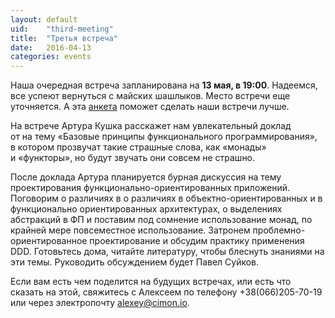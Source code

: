 ```yaml
---
layout: default
uid:    "third-meeting"
title:  "Третья встреча"
date:   2016-04-13
categories: events
---
```

Наша очередная встреча запланирована на&nbsp;**13&nbsp;мая, в&nbsp;19:00**. Надеемся, все успеют вернуться с&nbsp;майских шашлыков. Место встречи еще уточняется. А&nbsp;эта [анкета](http://goo.gl/forms/t4F7hcI5lx) поможет сделать наши встречи лучше.

На&nbsp;встрече Артура Кушка расскажет нам увлекательный доклад от&nbsp;на&nbsp;тему &laquo;Базовые принципы функционального программирования&raquo;, в&nbsp;котором прозвучат такие страшные слова, как &laquo;монады&raquo; и&nbsp;&laquo;функторы&raquo;, но&nbsp;будут звучать они совсем не&nbsp;страшно.

После доклада Артура планируется бурная дискуссия на тему проектирования функционально-ориентированных приложений. Поговорим о различиях в о различиях в объектно-ориентированных и в функционально ориентированных архитектурах, о выделениях абстракций в ФП и поставим под сомнение использование монад, по крайней мере повсеместное использование. Затронем проблемно-ориентированное проектирование и обсудим практику применения DDD. Готовьтесь дома, читайте литературу, чтобы блеснуть знаниями на эти темы. Руководить обсуждением будет Павел Суйков.

Если вам есть чем поделится на&nbsp;будущих встречах, или есть что сказать на&nbsp;этой, свяжитесь с&nbsp;Алексеем по&nbsp;телефону +38(066)205-70-19 или через электропочту [alexey@cimon.io](mailto:alexey@cimon.io).
